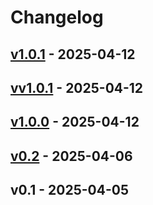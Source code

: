 # Changelog


## [v1.0.1](/compare/vv1.0.1...v1.0.1) - 2025-04-12


## [vv1.0.1](/compare/v1.0.0...vv1.0.1) - 2025-04-12


## [v1.0.0](/compare/v0.2...v1.0.0) - 2025-04-12


## [v0.2](/compare/v0.1...v0.2) - 2025-04-06


## v0.1 - 2025-04-05

